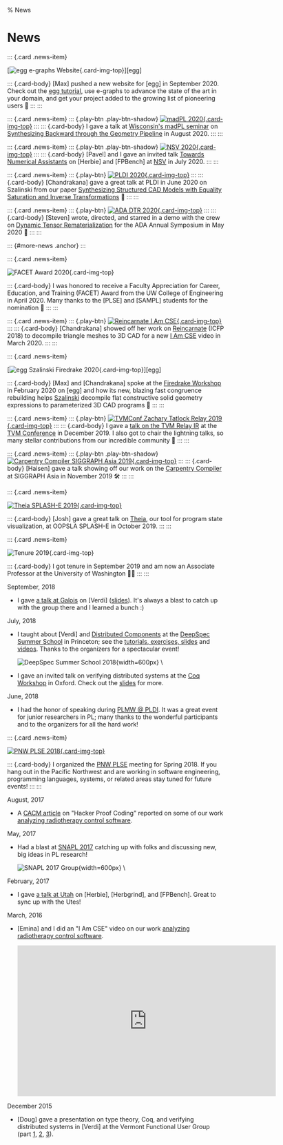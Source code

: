 % News

# News

::: {.card .news-item}

  [![egg e-graphs Website](thumb/2020-09-egg-website.png){.card-img-top}][egg]

::: {.card-body}
  [Max] pushed a new website for [egg] in September 2020.
  Check out the [egg tutorial](https://docs.rs/egg/*/egg/tutorials/),
  use e-graphs to advance the state of the art in your domain,
  and get your project added to the growing list of pioneering users &#x1F423;
:::
:::

::: {.card .news-item}
::: {.play-btn .play-btn-shadow}
  [![madPL 2020](thumb/2020-08-madpl.png){.card-img-top}](https://www.youtube.com/watch?v=vOUP2wT-k1U)
:::
::: {.card-body}
  I gave a talk at
  [Wisconsin's madPL seminar](https://madpl.cs.wisc.edu/pl-seminar/) on
  [Synthesizing Backward through the Geometry Pipeline](talks.html#talk-2020-08-madpl-backward-geometry-synthesis)
  in August 2020.
:::
:::

::: {.card .news-item}
::: {.play-btn .play-btn-shadow}
  [![NSV 2020](thumb/2020-07-nsv.png){.card-img-top}](https://www.youtube.com/watch?v=m_tRUSCRM1M)
:::
::: {.card-body}
  [Pavel] and I gave an invited talk
  [Towards Numerical Assistants](talks.html#talk-2020-07-nsv-herbie-fpbench)
  on [Herbie] and [FPBench] at [NSV](https://nsv2020.github.io/) in July 2020.
:::
:::

::: {.card .news-item}
::: {.play-btn}
  [![PLDI 2020](thumb/2020-06-pldi-szalinski.png){.card-img-top}](https://www.youtube.com/watch?v=2KA602M8t7c)
:::
::: {.card-body}
  [Chandrakana] gave a great talk at PLDI in June 2020 on Szalinski from our paper
  [Synthesizing Structured CAD Models with Equality Saturation and Inverse Transformations](publications.html#pub-2020-pldi-szalinski-cad-eqsat)
  &#x1F44F;
:::
:::

::: {.card .news-item}
::: {.play-btn}
  [![ADA DTR 2020](thumb/2020-05-ada-dtr-demo.png){.card-img-top}](https://www.youtube.com/watch?v=kxlbpwBJzA4)
:::
::: {.card-body}
  [Steven] wrote, directed, and starred in a demo with the crew on
  [Dynamic Tensor Rematerialization](https://arxiv.org/abs/2006.09616)
  for the ADA Annual Symposium in May 2020 &#x1F57A;
:::
:::

::: {#more-news .anchor}
:::

::: {.card .news-item}

  <!-- TODO award link -->
  ![FACET Award 2020](thumb/2020-05-facet-award.png){.card-img-top}

::: {.card-body}
  I was honored to receive a
    Faculty Appreciation for Career, Education, and Training (FACET) Award
    from the UW College of Engineering in April 2020.
  Many thanks to the [PLSE] and [SAMPL] students for the nomination &#x1F64F;
:::
:::

::: {.card .news-item}
::: {.play-btn}
  [![Reincarnate I Am CSE](thumb/2020-03-cnandi-iamcse-reincarnate.png){.card-img-top}](https://www.youtube.com/watch?v=G7v3kegE9_g)
:::
::: {.card-body}
  [Chandrakana] showed off her work on
  [Reincarnate](publications.html#pub-2018-icfp-reincarnate-cad-decompiler) (ICFP 2018)
  to decompile triangle meshes to 3D CAD for a new
  [I Am CSE](https://www.youtube.com/watch?v=G7v3kegE9_g)
  video in March 2020.
:::
:::

::: {.card .news-item}

  [![egg Szalinski Firedrake 2020](thumb/2020-02-egg-szalinski-firedrake.png){.card-img-top}][egg]

::: {.card-body}
  [Max] and [Chandrakana] spoke at the
  [Firedrake Workshop](https://firedrakeproject.org/firedrake_usa_20.html)
  in February 2020 on [egg] and how its
  new, blazing fast congruence rebuilding helps
  [Szalinski](http://incarnate.uwplse.org/)
  decompile flat constructive solid geometry expressions to
  parameterized 3D CAD programs &#x1F423;
:::
:::

::: {.card .news-item}
::: {.play-btn}
  [![TVMConf Zachary Tatlock Relay 2019](thumb/2019-12-tvm-relay.png){.card-img-top}](https://www.youtube.com/watch?v=npqO0hVXZwU&t=1814)
:::
::: {.card-body}
  I gave a [talk on the TVM Relay IR](talks.html#talk-2019-12-tvm-relay)
  at the [TVM Conference](https://sampl.cs.washington.edu/tvmconf/)
  in December 2019.
  I also got to chair the lightning talks,
  so many stellar contributions from
  our incredible community &#x1F91D;
:::
:::

::: {.card .news-item}
::: {.play-btn .play-btn-shadow}
  [![Carpentry Compiler SIGGRAPH Asia 2019](thumb/2019-11-carpentry-compiler.png){.card-img-top}](https://www.youtube.com/watch?v=yaXKP7lv-CI)
:::
::: {.card-body}
  [Haisen] gave a talk showing off our work on the
  [Carpentry Compiler](publications.html#pub-2019-siga-carpentry-compiler)
  at SIGGRAPH Asia in November 2019 &#x1F6E0;
:::
:::

::: {.card .news-item}

  [![Theia SPLASH-E 2019](thumb/2019-10-theia.png){.card-img-top}](publications.html#pub-2019-splashe-theia-psv-viz)

::: {.card-body}
  [Josh] gave a great talk on
  [Theia](publications.html#pub-2019-splashe-theia-psv-viz),
  our tool for program state visualization,
  at OOPSLA SPLASH-E in October 2019.
:::
:::

::: {.card .news-item}

  <!-- -->
  ![Tenure 2019](thumb/2019-09-tenure.png){.card-img-top}

::: {.card-body}
  I got tenure in September 2019 and
  am now an Associate Professor
  at the University of Washington
  &#x1F468;&zwj;&#x1F3EB;
:::
:::




<!-- HERE -->

September, 2018

- I gave [a talk at Galois](https://galois.com/blog/2018/09/public-tech-talk-formally-verifying-implementations-of-distributed-systems/)
  on [Verdi]
  ([slides](pubs/2018-09-13-galois-verdi.pdf)).
  It's always a blast to catch up with the group there and I learned a bunch :)

July, 2018

- I taught about [Verdi] and
  [Distributed Components](https://distributedcomponents.net/) at the
  [DeepSpec Summer School](https://deepspec.org/event/dsss18/) in Princeton;
  see the [tutorials, exercises, slides](https://github.com/DeepSpec/dsss18/tree/master/verdi)
  and [videos](https://www.youtube.com/playlist?list=PLF8nG15tV6C8VAUCZfsIMDnGxjTrh016I).
  Thanks to the organizers for a spectacular event!

  ![DeepSpec Summer School 2018](img/2018-07-deepspec-summer-school.png){width=600px} \

- I gave an invited talk on verifying distributed systems at the
  [Coq Workshop](https://coqworkshop2018.inria.fr/)
  in Oxford. Check out the
  [slides](https://easychair.org/smart-slide/slide/gJSP#)
  for more.

June, 2018

- I had the honor of speaking during
  [PLMW @ PLDI](https://pldi18.sigplan.org/committee/plmw-pldi-2018-speakers).
  It was a great event for junior researchers in PL;
  many thanks to the wonderful participants and
  to the organizers for all the hard work!


::: {.card .news-item}

  [![PNW PLSE 2018](thumb/2018-05-pnw-plse-with-logo.jpg){.card-img-top}](http://pnwplse.org/)

::: {.card-body}
  I organized the [PNW PLSE](http://pnwplse.org/)
    meeting for Spring 2018.
  If you hang out in the Pacific Northwest
    and are working in software engineering,
    programming languages, systems, or related areas
    stay tuned for future events!
:::
:::

August, 2017

- A [CACM article](https://cacm.acm.org/magazines/2017/8/219596-hacker-proof-coding/fulltext)
  on "Hacker Proof Coding" reported on some of our work
  [analyzing radiotherapy control software](http://neutrons.uwplse.org).

May, 2017

- Had a blast at [SNAPL 2017](https://snapl.org/2017/)
  catching up with folks and discussing new, big ideas in PL research!

  ![SNAPL 2017 Group](https://snapl.org/2017/images/SNAPLers.jpg){width=600px} \

February, 2017

- I gave
  [a talk at Utah](https://www.cs.utah.edu/calendar/colloquium-zach-tatlock/)
  on [Herbie], [Herbgrind], and [FPBench].
  Great to sync up with the Utes!

March, 2016

- [Emina] and I did an "I Am CSE" video on our work
  [analyzing radiotherapy control software](http://neutrons.uwplse.org).

  <iframe
    width="600"
    height="350"
    src="https://www.youtube.com/embed/QdR9_TJ1br8"
    frameborder="0"
    allow="accelerometer; autoplay; encrypted-media; gyroscope; picture-in-picture"
    allowfullscreen>
  </iframe>

December 2015

- [Doug] gave a presentation on type theory, Coq, and verifying distributed
  systems in [Verdi] at the Vermont Functional User Group (part
  [1](https://vimeo.com/155383739),
  [2](https://vimeo.com/155384206),
  [3](https://vimeo.com/155385336)).
